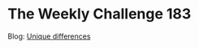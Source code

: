 # The Weekly Challenge 183

Blog: [Unique differences](https://dev.to/simongreennet/unique-differences-1cci)
